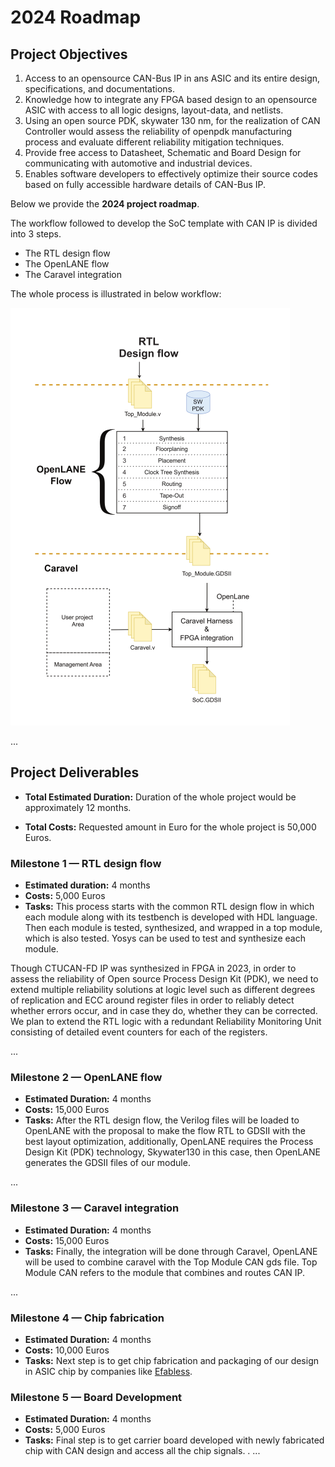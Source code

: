 # 2024 Roadmap

## Project Objectives

1. Access to an opensource CAN-Bus IP in ans ASIC and its entire design, specifications, and documentations.
2. Knowledge how to integrate any FPGA based design to an opensource ASIC with access to all logic designs, layout-data, and netlists.
3. Using  an open source PDK, skywater 130 nm, for the realization of CAN Controller would assess the reliability of openpdk manufacturing process and evaluate different reliability mitigation techniques.
4. Provide free access to Datasheet, Schematic and Board Design for communicating with automotive and industrial devices.
5. Enables software developers to effectively optimize their source codes based on fully accessible hardware details of CAN-Bus IP.

Below we provide the **2024 project roadmap**. 

The workflow followed to develop the SoC template with CAN IP is divided into 3 steps.
* The RTL design flow
* The OpenLANE flow 
* The Caravel integration

The whole process is illustrated in below workflow:

![macro-workflow](./../attachment/macro-workflow.png)

...

## Project Deliverables

- **Total Estimated Duration:** Duration of the whole project would be approximately 12 months.

- **Total Costs:** Requested amount in Euro for the whole project is 50,000 Euros. 


### Milestone 1 — RTL design flow

- **Estimated duration:** 4 months
- **Costs:** 5,000 Euros
- **Tasks:** This process starts with the common RTL design flow in which each module along with its testbench is developed with HDL language. Then each module is tested, synthesized, and wrapped in a top module, which is also tested. Yosys can be used to test and synthesize each module.

Though CTUCAN-FD IP was synthesized in FPGA in 2023, in order to assess the reliability of Open source Process Design Kit (PDK), we need to extend multiple reliability solutions at logic level such as different degrees of replication and ECC around register files in order to reliably detect whether errors occur, and in case they do, whether they can be corrected. We plan to extend the RTL logic with a redundant Reliability Monitoring Unit consisting of detailed event counters for each of the registers.

...

### Milestone 2 — OpenLANE flow 

- **Estimated Duration:** 4 months
- **Costs:** 15,000 Euros
- **Tasks:** After the RTL design flow, the Verilog files will be loaded to OpenLANE with the proposal to make the flow RTL to GDSII with the best layout optimization, additionally, OpenLANE requires the Process Design Kit (PDK) technology, Skywater130 in this case, then OpenLANE generates the GDSII files of our module.

...

### Milestone 3 — Caravel integration

- **Estimated Duration:** 4 months
- **Costs:** 15,000 Euros
- **Tasks:** Finally, the integration will be done through Caravel, OpenLANE will be used to combine caravel with the Top Module CAN gds file.
Top Module CAN refers to the module that combines and routes CAN IP.

...

### Milestone 4 — Chip fabrication

- **Estimated Duration:** 4 months
- **Costs:** 10,000 Euros
- **Tasks:** Next step is to get chip fabrication and packaging of our design in ASIC chip by companies like [Efabless](https://efabless.com/).

### Milestone 5 — Board Development

- **Estimated Duration:** 4 months
- **Costs:** 5,000 Euros
- **Tasks:** Final step is to get carrier board developed with newly fabricated chip with CAN design and access all the chip signals.
.
...

